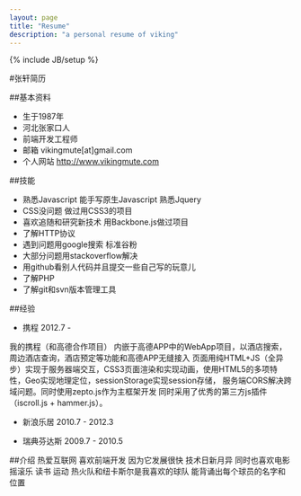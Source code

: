 ```yaml
---
layout: page
title: "Resume"
description: "a personal resume of viking"
---
```

{% include JB/setup %}

#张轩简历

##基本资料
* 生于1987年
* 河北张家口人
* 前端开发工程师
* 邮箱  vikingmute[at]gmail.com
* 个人网站  http://www.vikingmute.com

##技能
* 熟悉Javascript 能手写原生Javascript 熟悉Jquery
* CSS没问题 做过用CSS3的项目
* 喜欢追随和研究新技术 用Backbone.js做过项目
* 了解HTTP协议
* 遇到问题用google搜索 标准谷粉
* 大部分问题用stackoverflow解决
* 用github看别人代码并且提交一些自己写的玩意儿
* 了解PHP 
* 了解git和svn版本管理工具

##经验
* 携程 2012.7 - 

我的携程（和高德合作项目）
内嵌于高德APP中的WebApp项目，以酒店搜索，周边酒店查询，酒店预定等功能和高德APP无缝接入
页面用纯HTML+JS（全异步）实现于服务器端交互，CSS3页面渲染和实现动画，使用HTML5的多项特性，Geo实现地理定位，sessionStorage实现session存储，
服务端CORS解决跨域问题。同时使用zepto.js作为主框架开发 同时采用了优秀的第三方js插件（iscroll.js + hammer.js）。

* 新浪乐居 2010.7 - 2012.3

* 瑞典芬达斯 2009.7 - 2010.5

##介绍
热爱互联网 喜欢前端开发 因为它发展很快 技术日新月异 同时也喜欢电影 摇滚乐 读书 运动 热火队和纽卡斯尔是我喜欢的球队 能背诵出每个球员的名字和位置

